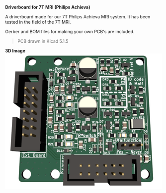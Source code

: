 **Driverboard for 7T MRI (Philips Achieva)**

A driverboard made for our 7T Philips Achieva MRI system. It has been tested in the field of the 7T MRI.

Gerber and BOM files for making your own PCB's are included.

> PCB drawn in Kicad 5.1.5

**3D Image**
<img src="Images/3D.png?raw=true"/>

